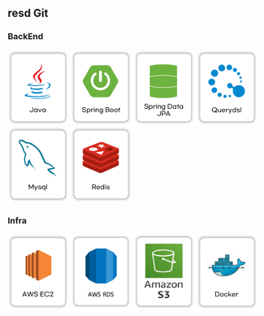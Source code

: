 ## resd Git 
<div>
  <h3>BackEnd</h3>
  <img src="https://github.com/8resd8/Ourdoc/blob/main/images/skills/Java.png" width="120"/>
  <img src="https://github.com/8resd8/Ourdoc/blob/main/images/skills/SpringBoot.png" width="120"/>
  <img src="https://github.com/8resd8/Ourdoc/blob/main/images/skills/SpringDataJPA.png" width="120"/>
  <img src="https://github.com/8resd8/Ourdoc/blob/main/images/skills/Qeurydsl.png" width="120"/>
  <img src="https://github.com/8resd8/Ourdoc/blob/main/images/skills/Mysql.png" width="120"/>
  <img src="https://github.com/8resd8/Ourdoc/blob/main/images/skills/Redis.png" width="120"/>
</div>

<div>
  <h3>Infra</h3>
  <img src="https://github.com/8resd8/Ourdoc/blob/main/images/skills/AWSEC2.png" width="120"/>
  <img src="https://github.com/8resd8/Ourdoc/blob/main/images/skills/AWSRDS.png" width="120"/>
  <img src="https://github.com/8resd8/Ourdoc/blob/main/images/skills/AWSS3.png" width="120"/>
  <img src="https://github.com/8resd8/Ourdoc/blob/main/images/skills/Docker.png" width="120"/>
<!--   <img src="images/skills/Nginx.png" width="120"/> -->
<!--   <img src="images/skills/Jenkins.png" width="120"/> -->

</div>
